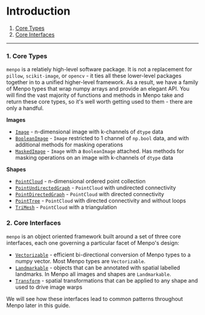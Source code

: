 Introduction
============

1. [Core Types](#containers)
2. [Core Interfaces](#interfaces)

---------------------------------------

### <a name="containers"></a>1. Core Types

`menpo` is a relatiely high-level software package. It is not a replacement for `pillow`, `scikit-image`, or `opencv` - it ties all these lower-level packages together in to a unified higher-level framework. As a result, we have a family of Menpo types that wrap numpy arrays and provide an elegant API. You will find the vast majority of functions and methods in Menpo take and return these core types, so it's well worth getting used to them - there are only a handful.

**Images**
-   [`Image`](http://docs.menpo.org/en/stable/api/menpo/image/Image.html) - n-dimensional image with k-channels of `dtype` data
-   [`BooleanImage`](http://docs.menpo.org/en/stable/api/menpo/image/BooleanImage.html) - `Image` restricted to 1 channel of `np.bool` data, and with additional methods for masking operations
-   [`MaskedImage`](http://docs.menpo.org/en/stable/api/menpo/image/MaskedImage.html) - `Image` with a `BooleanImage` attached. Has methods for masking operations on an image with k-channels of `dtype` data

**Shapes**
-   [`PointCloud`](http://docs.menpo.org/en/stable/api/menpo/shape/PointCloud.html) - n-dimensional ordered point collection
-   [`PointUndirectedGraph`](http://docs.menpo.org/en/stable/api/menpo/shape/PointUndirectedGraph.html) - `PointCloud` with undirected connectivity
-   [`PointDirectedGraph`](http://docs.menpo.org/en/stable/api/menpo/shape/PointDirectedGraph.html) - `PointCloud` with directed connectivity
-   [`PointTree`](http://docs.menpo.org/en/stable/api/menpo/shape/PointTree.html) - `PointCloud` with directed connectivity and without loops
-   [`TriMesh`](http://docs.menpo.org/en/stable/api/menpo/shape/TriMesh.html) -  `PointCloud` with a triangulation


### <a name="interfaces"></a>2. Core Interfaces

`menpo` is an object oriented framework built around a set of three core interfaces, each one governing a particular facet of Menpo's design:

-   [`Vectorizable`](http://docs.menpo.org/en/stable/api/menpo/base/Vectorizable.html) - efficient bi-directional conversion of Menpo types to a numpy vector. Most Menpo types are `Vectorizable`.
-   [`Landmarkable`](http://docs.menpo.org/en/stable/api/menpo/landmark/Landmarkable.html) - objects that can be annotated with spatial labelled landmarks. In Menpo all images and shapes are `Landmarkable`.
-   [`Transform`](http://docs.menpo.org/en/stable/api/menpo/transform/Transform.html) - spatial transformations that can be applied to any shape and used to drive image warps

We will see how these interfaces lead to common patterns throughout Menpo later in this guide.

